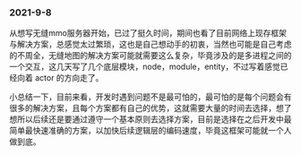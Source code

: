 ### 2021-9-8

从想写无缝mmo服务器开始，已过了挺久时间，期间也看了目前网络上现存框架与解决方案，总感觉太过繁琐，这也是自己想动手的初衷，当然也可能是自己考虑的不周全，无缝地图的解决方案可能就需要这么复杂，毕竟涉及的是多进程之间的一个交互，这几天写了几个底层模块，node，module，entity，不过写着感觉已经向着 actor 的方向走了。

小总结一下，目前来看，开发时遇到问题不是最可怕的，最可怕的是每个问题会有很多的解决方案，且每个方案都有自己的优势，这就需要大量的时间去选择，想了想所以后续还是要通过遵守一个基本原则去选择方案，目前是选择在之后开发中最简单最快速准确的方案，以加快后续逻辑层的编码速度，毕竟这框架可能就一个人做到底。

